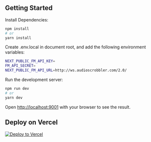 ## Getting Started

Install Dependencies:

```bash
npm install
# or
yarn install
```

Create .env.local in document root, and add the following environment variables:

```bash
NEXT_PUBLIC_FM_API_KEY=
FM_API_SECRET=
NEXT_PUBLIC_FM_API_URL=http://ws.audioscrobbler.com/2.0/
```

Run the development server:

```bash
npm run dev
# or
yarn dev
```

Open [http://localhost:9001](http://localhost:9001) with your browser to see the result.


## Deploy on Vercel
[![Deploy to Vercel](https://vercel.com/button)](https://vercel.com/import/project?template=https://github.com/nicocuevas/fmapp.git)

